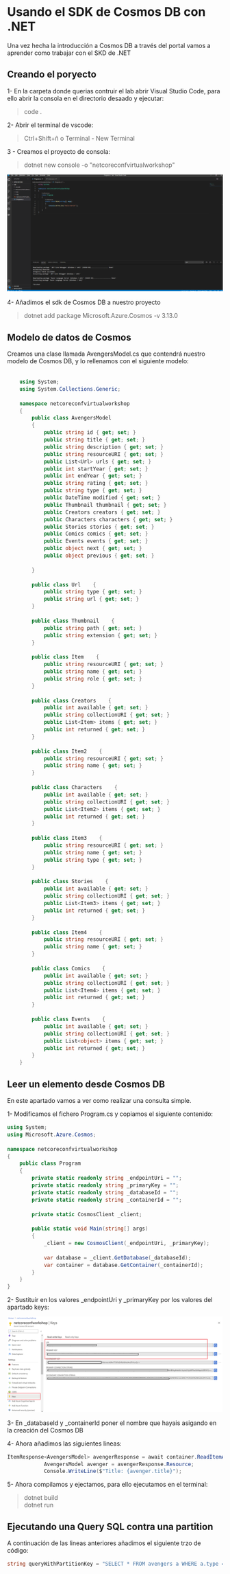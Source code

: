 # Usando el SDK de Cosmos DB con .NET  

Una vez hecha la introducción a Cosmos DB a través del portal vamos a aprender como trabajar con el SKD de .NET

## Creando el poryecto  

1- En la carpeta donde querias contruir el lab abrir Visual Studio Code, para ello abrir la consola en el directorio desaado y ejecutar:   
> code .  

2- Abrir el terminal de vscode: 
> Ctrl+Shift+ñ o Terminal - New Terminal  

3 - Creamos el proyecto de consola:  
> dotnet new console -o "netcoreconfvirtualworkshop"  

![Creación del proyecto](assets/createproject.png)

4- Añadimos el sdk de Cosmos DB a nuestro proyecto  
> dotnet add package Microsoft.Azure.Cosmos -v 3.13.0   

## Modelo de datos de Cosmos  

Creamos una clase llamada AvengersModel.cs que contendrá nuestro modelo de Cosmos DB, y lo rellenamos con el siguiente modelo:  

```csharp

    using System;  
    using System.Collections.Generic; 
    
    namespace netcoreconfvirtualworkshop
    {
        public class AvengersModel
        {
            public string id { get; set; } 
            public string title { get; set; } 
            public string description { get; set; } 
            public string resourceURI { get; set; } 
            public List<Url> urls { get; set; } 
            public int startYear { get; set; } 
            public int endYear { get; set; } 
            public string rating { get; set; } 
            public string type { get; set; } 
            public DateTime modified { get; set; } 
            public Thumbnail thumbnail { get; set; } 
            public Creators creators { get; set; } 
            public Characters characters { get; set; } 
            public Stories stories { get; set; } 
            public Comics comics { get; set; } 
            public Events events { get; set; } 
            public object next { get; set; } 
            public object previous { get; set; } 

        }

        public class Url    {
            public string type { get; set; } 
            public string url { get; set; } 
        }

        public class Thumbnail    {
            public string path { get; set; } 
            public string extension { get; set; } 
        }

        public class Item    {
            public string resourceURI { get; set; } 
            public string name { get; set; } 
            public string role { get; set; } 
        }

        public class Creators    {
            public int available { get; set; } 
            public string collectionURI { get; set; } 
            public List<Item> items { get; set; } 
            public int returned { get; set; } 
        }

        public class Item2    {
            public string resourceURI { get; set; } 
            public string name { get; set; } 
        }

        public class Characters    {
            public int available { get; set; } 
            public string collectionURI { get; set; } 
            public List<Item2> items { get; set; } 
            public int returned { get; set; } 
        }

        public class Item3    {
            public string resourceURI { get; set; } 
            public string name { get; set; } 
            public string type { get; set; } 
        }

        public class Stories    {
            public int available { get; set; } 
            public string collectionURI { get; set; } 
            public List<Item3> items { get; set; } 
            public int returned { get; set; } 
        }

        public class Item4    {
            public string resourceURI { get; set; } 
            public string name { get; set; } 
        }

        public class Comics    {
            public int available { get; set; } 
            public string collectionURI { get; set; } 
            public List<Item4> items { get; set; } 
            public int returned { get; set; } 
        }

        public class Events    {
            public int available { get; set; } 
            public string collectionURI { get; set; } 
            public List<object> items { get; set; } 
            public int returned { get; set; } 
        }
    }
```  

## Leer un elemento desde Cosmos DB 

En este apartado vamos a ver como realizar una consulta simple.  

1- Modificamos el fichero Program.cs y copiamos el siguiente contenido:  

```csharp  
using System;
using Microsoft.Azure.Cosmos;

namespace netcoreconfvirtualworkshop
{
    public class Program
    {
        private static readonly string _endpointUri = "";
        private static readonly string _primaryKey = "";
        private static readonly string _databaseId = "";
        private static readonly string _containerId = "";

        private static CosmosClient _client;

        public static void Main(string[] args)
        {
            _client = new CosmosClient(_endpointUri, _primaryKey);

            var database = _client.GetDatabase(_databaseId);
            var container = database.GetContainer(_containerId);
        }
    }
}

```  

2- Sustituir en los valores _endpointUri y _primaryKey por los valores del apartado keys:  

![Cosmos DB Keys](assets/keys.png)  

3- En _databaseId y _containerId poner el nombre que hayais asigando en la creación del Cosmos DB  

4- Ahora añadimos las siguientes lineas:  

```csharp  
ItemResponse<AvengersModel> avengerResponse = await container.ReadItemAsync<AvengersModel>("26024", new PartitionKey("collection"));
            AvengersModel avenger = avengerResponse.Resource;
            Console.WriteLine($"Title: {avenger.title}");

```  

5- Ahora compilamos y ejectamos, para ello ejecutamos en el terminal:  
> dotnet build  
> dotnet run 

## Ejecutando una Query SQL contra una partition  

A continuación de las lineas anteriores añadimos el siguiente trzo de código:  

```csharp  
string queryWithPartitionKey = "SELECT * FROM avengers a WHERE a.type = 'collection' and IS_DEFINED(a.description) and IS_DEFINED(a.startYear)";









